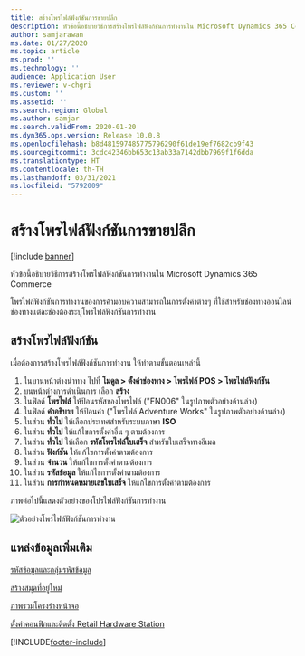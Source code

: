 ```yaml
---
title: สร้างโพรไฟล์ฟังก์ชันการขายปลีก
description: หัวข้อนี้อธิบายวิธีการสร้างโพรไฟล์ฟังก์ชันการทำงานใน Microsoft Dynamics 365 Commerce
author: samjarawan
ms.date: 01/27/2020
ms.topic: article
ms.prod: ''
ms.technology: ''
audience: Application User
ms.reviewer: v-chgri
ms.custom: ''
ms.assetid: ''
ms.search.region: Global
ms.author: samjar
ms.search.validFrom: 2020-01-20
ms.dyn365.ops.version: Release 10.0.8
ms.openlocfilehash: b8d481597485775796290f61de19ef7682cb9f43
ms.sourcegitcommit: 3cdc42346bb653c13ab33a7142dbb7969f1f6dda
ms.translationtype: HT
ms.contentlocale: th-TH
ms.lasthandoff: 03/31/2021
ms.locfileid: "5792009"
---
```

# <a name="create-a-retail-functionality-profile"></a>สร้างโพรไฟล์ฟังก์ชันการขายปลีก

[!include [banner](includes/banner.md)]

หัวข้อนี้อธิบายวิธีการสร้างโพรไฟล์ฟังก์ชันการทำงานใน Microsoft Dynamics 365 Commerce

โพรไฟล์ฟังก์ชันการทำงานของการค้ามอบความสามารถในการตั้งค่าต่างๆ ที่ใช้สำหรับช่องทางออนไลน์ ช่องทางแต่ละช่องต้องระบุโพรไฟล์ฟังก์ชันการทำงาน

## <a name="create-a-functionality-profile"></a>สร้างโพรไฟล์ฟังก์ชัน

เมื่อต้องการสร้างโพรไฟล์ฟังก์ชันการทำงาน ให้ทำตามขั้นตอนเหล่านี้

1. ในบานหน้าต่างนำทาง ไปที่ **โมดูล \> ตั้งค่าช่องทาง \> โพรไฟล์ POS \> โพรไฟล์ฟังก์ชัน**
1. บนหน้าต่างการดำเนินการ เลือก **สร้าง**
1. ในฟิลด์ **โพรไฟล์** ให้ป้อนรหัสของโพรไฟล์ ("FN006" ในรูปภาพตัวอย่างด้านล่าง)
1. ในฟิลด์ **คำอธิบาย** ให้ป้อนค่า ("โพรไฟล์ Adventure Works" ในรูปภาพตัวอย่างด้านล่าง)
1. ในส่วน **ทั่วไป** ให้เลือกประเทศสำหรับระบบภาษา **ISO**
1. ในส่วน **ทั่วไป** ให้แก้ไขการตั้งค่าอื่น ๆ ตามต้องการ
1. ในส่วน **ทั่วไป** ให้เลือก **รหัสโพรไฟล์ใบเสร็จ** สำหรับใบเสร็จทางอีเมล
1. ในส่วน **ฟังก์ชัน** ให้แก้ไขการตั้งค่าตามต้องการ
1. ในส่วน **จำนวน** ให้แก้ไขการตั้งค่าตามต้องการ
1. ในส่วน **รหัสข้อมูล** ให้แก้ไขการตั้งค่าตามต้องการ
1. ในส่วน **การกำหนดหมายเลขใบเสร็จ** ให้แก้ไขการตั้งค่าตามต้องการ 
  
ภาพต่อไปนี้แสดงตัวอย่างของโปรไฟล์ฟังก์ชันการทำงาน
  
![ตัวอย่างโพรไฟล์ฟังก์ชันการทำงาน](media/retail-functionality-profile.png)

## <a name="additional-resources"></a>แหล่งข้อมูลเพิ่มเติม

[รหัสข้อมูลและกลุ่มรหัสข้อมูล](info-codes-retail.md)           

[สร้างสมุดที่อยู่ใหม่](new-address-book.md) 

[ภาพรวมโครงร่างหน้าจอ](pos-screen-layouts.md)       

[ตั้งค่าคอนฟิกและติดตั้ง Retail Hardware Station](retail-hardware-station-configuration-installation.md) 


[!INCLUDE[footer-include](../includes/footer-banner.md)]
